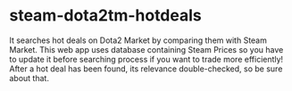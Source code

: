 # steam-dota2tm-hotdeals
 It searches hot deals on Dota2 Market by comparing them with Steam Market. This web app uses database containing Steam Prices so you have to update it before searching process if you want to trade more efficiently! After a hot deal has been found, its relevance double-checked, so be sure about that.
